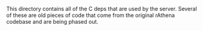 This directory contains all of the C deps that are used by the server. Several of these are old pieces of code that come from the original rAthena codebase and are being phased out.